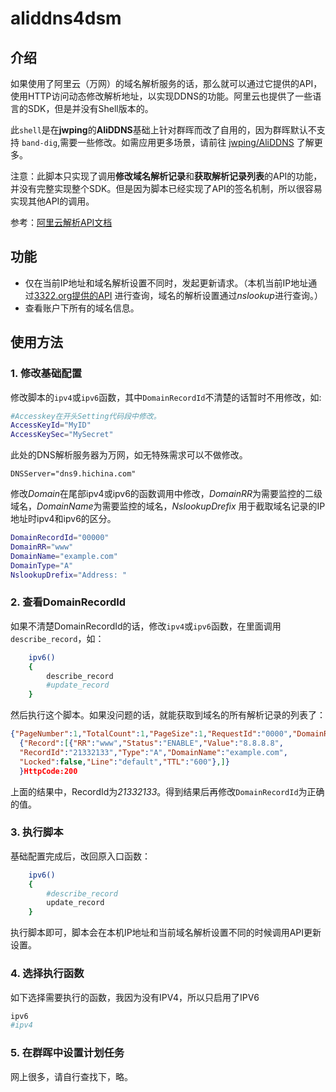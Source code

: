 
# aliddns4dsm

## 介绍

如果使用了阿里云（万网）的域名解析服务的话，那么就可以通过它提供的API，使用HTTP访问动态修改解析地址，以实现DDNS的功能。阿里云也提供了一些语言的SDK，但是并没有Shell版本的。

此`shell`是在**jwping**的**AliDDNS**基础上针对群晖而改了自用的，因为群晖默认不支持 `band-dig`,需要一些修改。如需应用更多场景，请前往 [jwping/AliDDNS](https://github.com/jwping/AliDDNS) 了解更多。

注意：此脚本只实现了调用**修改域名解析记录**和**获取解析记录列表**的API的功能，并没有完整实现整个SDK。但是因为脚本已经实现了API的签名机制，所以很容易实现其他API的调用。

参考：[阿里云解析API文档](https://help.aliyun.com/document_detail/29739.html)


## 功能

* 仅在当前IP地址和域名解析设置不同时，发起更新请求。（本机当前IP地址通过[3322.org提供的API](http://members.3322.org/dyndns/getip) 进行查询，域名的解析设置通过*nslookup*进行查询。）
* 查看账户下所有的域名信息。

## 使用方法

### 1. 修改基础配置
修改脚本的`ipv4`或`ipv6`函数，其中`DomainRecordId`不清楚的话暂时不用修改，如:
```sh
#Accesskey在开头Setting代码段中修改。
AccessKeyId="MyID"
AccessKeySec="MySecret"
```

此处的DNS解析服务器为万网，如无特殊需求可以不做修改。
```
DNSServer="dns9.hichina.com"
```

修改*Domain*在尾部ipv4或ipv6的函数调用中修改，*DomainRR*为需要监控的二级域名，*DomainName*为需要监控的域名，*NslookupDrefix* 用于截取域名记录的IP地址时ipv4和ipv6的区分。
```sh
DomainRecordId="00000"
DomainRR="www"
DomainName="example.com"
DomainType="A"
NslookupDrefix="Address: "
```

### 2. 查看DomainRecordId
如果不清楚DomainRecordId的话，修改`ipv4`或`ipv6`函数，在里面调用`describe_record`，如：
```sh
	ipv6()
	{
		describe_record
		#update_record
	}
```
然后执行这个脚本。如果没问题的话，就能获取到域名的所有解析记录的列表了：
```JSON
{"PageNumber":1,"TotalCount":1,"PageSize":1,"RequestId":"0000","DomainRecords":
  {"Record":[{"RR":"www","Status":"ENABLE","Value":"8.8.8.8",
  "RecordId":"21332133","Type":"A","DomainName":"example.com",
  "Locked":false,"Line":"default","TTL":"600"},]}
  }HttpCode:200
```
上面的结果中，RecordId为*21332133*。得到结果后再修改`DomainRecordId`为正确的值。
  
### 3. 执行脚本
基础配置完成后，改回原入口函数：
```sh
	ipv6()
	{
		#describe_record
		update_record
	}
```
执行脚本即可，脚本会在本机IP地址和当前域名解析设置不同的时候调用API更新设置。
### 4. 选择执行函数
如下选择需要执行的函数，我因为没有IPV4，所以只启用了IPV6
```sh
ipv6
#ipv4
```
### 5. 在群晖中设置计划任务
网上很多，请自行查找下，略。